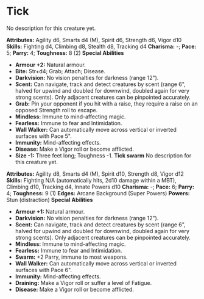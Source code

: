 # Tick

No description for this creature yet.

**Attributes:** Agility d6, Smarts d4 (M), Spirit d6, Strength d6, Vigor
d10
**Skills:** Fighting d4, Climbing d8, Stealth d8, Tracking d4
**Charisma:** -; **Pace:** 5; **Parry:** 4; **Toughness:** 8 (2)
**Special Abilities**

- **Armour +2:** Natural armour.
- **Bite:** Str+d4; Grab; Attach; Disease.
- **Darkvision:** No vision penalties for darkness (range 12").
- **Scent:** Can navigate, track and detect creatures by scent (range
6", halved for upwind and doubled for downwind, doubled again for very
strong scents). Only adjacent creatures can be pinpointed accurately.
- **Grab:** Pin your opponent if you hit with a raise, they require a
raise on an opposed Strength roll to escape.
- **Mindless:** Immune to mind-affecting magic.
- **Fearless:** Immune to fear and Intimidation.
- **Wall Walker:** Can automatically move across vertical or inverted
surfaces with Pace 5".
- **Immunity:** Mind-affecting effects.
- **Disease:** Make a Vigor roll or become afflicted.
- **Size -1:** Three feet long; Toughness -1.
**Tick swarm**
No description for this creature yet.

**Attributes:** Agility d8, Smarts d4 (M), Spirit d10, Strength d8,
Vigor d12
**Skills:** Fighting N/A (automatically hits, 2d10 damage within a MBT),
Climbing d10, Tracking d4, Innate Powers d10
**Charisma:** -; **Pace:** 6; **Parry:** 4; **Toughness:** 9 (1)
**Edges:** Arcane Background (Super Powers)
**Powers:** Stun (distraction)
**Special Abilities**

- **Armour +1:** Natural armour.
- **Darkvision:** No vision penalties for darkness (range 12").
- **Scent:** Can navigate, track and detect creatures by scent (range
6", halved for upwind and doubled for downwind, doubled again for very
strong scents). Only adjacent creatures can be pinpointed accurately.
- **Mindless:** Immune to mind-affecting magic.
- **Fearless:** Immune to fear and Intimidation.
- **Swarm:** +2 Parry, immune to most weapons.
- **Wall Walker:** Can automatically move across vertical or inverted
surfaces with Pace 6".
- **Immunity:** Mind-affecting effects.
- **Draining:** Make a Vigor roll or suffer a level of Fatigue.
- **Disease:** Make a Vigor roll or become afflicted.
